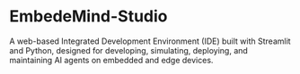 # EmbedeMind-Studio
A web-based Integrated Development Environment (IDE) built with Streamlit and Python, designed for developing, simulating, deploying, and maintaining AI agents on embedded and edge devices. 
